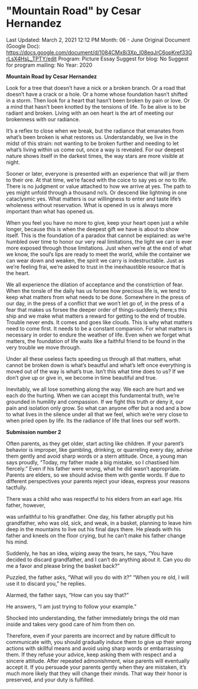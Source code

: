 # "Mountain Road" by Cesar Hernandez

Last Updated: March 2, 2021 12:12 PM
Month: 06 - June
Original Document (Google Doc): https://docs.google.com/document/d/1084CMx8i3Xp_I08eqJrC6opKref33GrLsX4HsL_TPTY/edit
Program: Picture Essay
Suggest for blog: No
Suggest for program mailing: No
Year: 2020

**Mountain Road by Cesar Hernandez**

Look for a tree that doesn’t have a nick or a broken branch. Or a road that doesn’t have a crack or a hole. Or a home whose foundation hasn’t shifted in a storm. Then look for a heart that hasn’t been broken by pain or love. Or a mind that hasn’t been knotted by the tensions of life. To be alive is to be radiant and broken. Living with an oen heart is the art of meeting our brokenness with our radiance.

It’s a reflex to close when we break, but the radiance that emanates from what’s been broken is what restores us. Understandably, we live in the midst of this strain: not wanting to be broken further and needing to let what’s living within us come out, once a way is revealed. For our deepest nature shows itself in the darkest times, the way stars are more visible at night.

Sooner or later, everyone is presented with an experience that will jar them to their ore. At that time, we’re faced with the coice to say yes or no to life. There is no judgment or value attached to how we arrive at yes. The path to yes might unfold through a thousand no’s. Or descend like lightning in one cataclysmic yes. What matters is our willingness to enter and taste life’s wholeness without reservation. What is opened in us is always more important than what has opened us.

When you feel you have no more to give, keep your heart open just a while longer, because this is when the deepest gift we have is about to show itself. This is the foundation of a paradox that cannot be explained: as we’re humbled over time to honor our very real limitations, the light we carr is ever more exposed through those limitations. Just when we’re at the end of what we know, the soul’s lips are ready to meet the world, while the container we can wear down and weaken, the spirit we carry is indestructable. Just as we’re feeling frai, we’re asked to trust in the inexhaustible resource that is the heart.

We all experience the dilation of acceptance and the constriction of fear. When the tonsle of the daily has us forsee how precious life is, we tend to keep what matters from what needs to be done. Somewhere in the press of our day, in the press of a conflict that we won’t let go of, in the press of a fear that makes us forsee the deeper order of things-suddenly there;s this ship and we make what matters a reward for getting to the end of trouble. Trouble never ends. It comes and goes like clouds. This is why what matters need to come first. It needs to be a constant companion. For what matters is necessary in order to endure the weather of life. Even when we forget what matters, the foundation of life waits like a faithful friend to be found in the very trouble we move through.

Under all these useless facts speeding us through all that matters, what cannot be broken down is what’s beautful and what’s left once everything is moved out of the way is what’s true. Isn’t this what time does to us? If we don’t give up or give in, we become in time beautiful and true.

Inevitably, we all lose something along the way. We each are hurt and we each do the hurting. When we can accept this fundamental truth, we’re grounded in humility and compassion. If we fight this truth or deny it, our pain and isolation only grow. So what can anyone offer but a nod and a bow to what lives in the silence under all that we feel, which we’re very close to when pried open by life. Its the radiance of life that lines our self worth.

**Submission number 2**

Often parents, as they get older, start acting like children. If your parent’s behavior is improper, like gambling, drinking, or quarreling every day, advise them gently and avoid sharp words or a stern attitude. Once, a young man says proudly, “Today, my father made a big mistake, so I chastised him fiercely.” Even if his father were wrong, what he did wasn’t appropriate. Parents are elders, so we should advise them with gentle words. If due to different perspectives your parents reject your ideas, express your reasons tactfully.

There was a child who was respectful to his elders from an earl age. His father, however,

was unfaithful to his grandfather. One day, his father abruptly put his grandfather, who was old, sick, and weak, in a basket, planning to leave him deep in the mountains to live out his final days there. He pleads with his father and kneels on the floor crying, but he can’t make his father change his mind.

Suddenly, he has an idea, wiping away the tears, he says, “You have decided to discard grandfather, and I can’t do anything about it. Can you do me a favor and please bring the basket back?”

Puzzled, the father asks, “What will you do with it?” “When you re old, I will use it to discard you,” he replies.

Alarmed, the father says, “How can you say that?”

He answers, “I am just trying to follow your example.”

Shocked into understanding, the father immediately brings the old man inside and takes very good care of him from then on.

Therefore, even if your parents are incorrect and by nature difficult to communicate with, you should gradually induce them to give up their wrong actions with skillful means and avoid using sharp words or embarrassing them. If they refuse your advice, keep asking them with respect and a sincere attitude. After repeated admonishment, wise parents will eventually accept it. If you persuade your parents gently when they are mistaken, it’s much more likely that they will change their minds. That way their honor is preserved, and your duty is fulfilled.